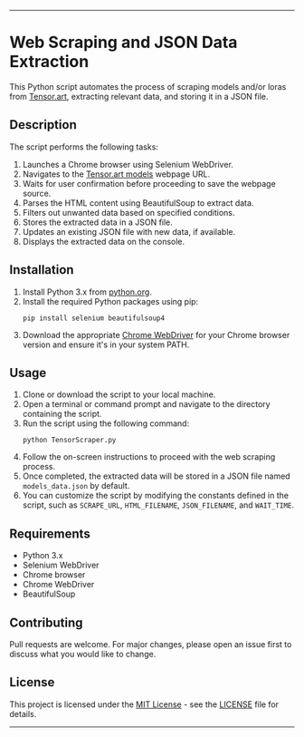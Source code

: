 
---

# Web Scraping and JSON Data Extraction

This Python script automates the process of scraping models and/or loras from [Tensor.art](https://tensor.art/), extracting relevant data, and storing it in a JSON file.

## Description

The script performs the following tasks:

1. Launches a Chrome browser using Selenium WebDriver.
2. Navigates to the [Tensor.art models](https://tensor.art/models) webpage URL.
3. Waits for user confirmation before proceeding to save the webpage source.
4. Parses the HTML content using BeautifulSoup to extract data.
5. Filters out unwanted data based on specified conditions.
6. Stores the extracted data in a JSON file.
7. Updates an existing JSON file with new data, if available.
8. Displays the extracted data on the console.

## Installation

1. Install Python 3.x from [python.org](https://www.python.org/downloads/).
2. Install the required Python packages using pip:
   ```
   pip install selenium beautifulsoup4
   ```
3. Download the appropriate [Chrome WebDriver](https://sites.google.com/a/chromium.org/chromedriver/downloads) for your Chrome browser version and ensure it's in your system PATH.

## Usage

1. Clone or download the script to your local machine.
2. Open a terminal or command prompt and navigate to the directory containing the script.
3. Run the script using the following command:
   ```
   python TensorScraper.py
   ```
4. Follow the on-screen instructions to proceed with the web scraping process.
5. Once completed, the extracted data will be stored in a JSON file named `models_data.json` by default.
6. You can customize the script by modifying the constants defined in the script, such as `SCRAPE_URL`, `HTML_FILENAME`, `JSON_FILENAME`, and `WAIT_TIME`.

## Requirements

- Python 3.x
- Selenium WebDriver
- Chrome browser
- Chrome WebDriver
- BeautifulSoup

## Contributing

Pull requests are welcome. For major changes, please open an issue first to discuss what you would like to change.

## License

This project is licensed under the [MIT License](https://opensource.org/licenses/MIT) - see the [LICENSE](LICENSE) file for details.

---

